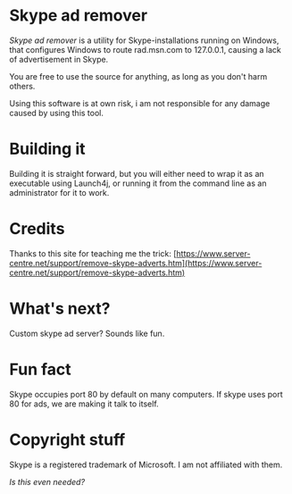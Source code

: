 Skype ad remover
=====================

*Skype ad remover* is a utility for Skype-installations running on Windows, that configures Windows to route rad.msn.com to 127.0.0.1, causing a lack of advertisement in Skype.

You are free to use the source for anything, as long as you don't harm others.

Using this software is at own risk, i am not responsible for any damage caused by using this tool.

Building it
===========
Building it is straight forward, but you will either need to wrap it as an executable using Launch4j, or running it from the command line as an administrator for it to work.

Credits
=============
Thanks to this site for teaching me the trick: [https://www.server-centre.net/support/remove-skype-adverts.htm](https://www.server-centre.net/support/remove-skype-adverts.htm)

What's next?
============
Custom skype ad server? Sounds like fun.

Fun fact
==========
Skype occupies port 80 by default on many computers. If skype uses port 80 for ads, we are making it talk to itself.

Copyright stuff
===========
Skype is a registered trademark of Microsoft. I am not affiliated with them.

*Is this even needed?*